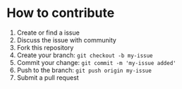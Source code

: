 # How to contribute
1. Create or find a issue
1. Discuss the issue with community
1. Fork this repository
1. Create your branch: `git checkout -b my-issue`
1. Commit your change: `git commit -m 'my-issue added'`
1. Push to the branch: `git push origin my-issue`
1. Submit a pull request
